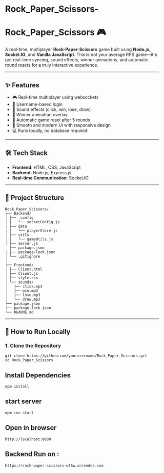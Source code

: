 # Rock_Paper_Scissors-

# Rock_Paper_Scissors 🎮

A real-time, multiplayer **Rock-Paper-Scissors** game built using **Node.js**, **Socket.IO**, and **Vanilla JavaScript**. This is not your average RPS game—it's got real-time syncing, sound effects, winner animations, and automatic round resets for a truly interactive experience.

---

## ✨ Features

- 🎮 Real-time multiplayer using websockets
- 🔐 Username-based login
- 🎵 Sound effects (click, win, lose, draw)
- 🎉 Winner animation overlay
- 🔁 Automatic game reset after 5 rounds
- 🎨 Smooth and modern UI with responsive design
- 💻 Runs locally, no database required

---

## 🛠️ Tech Stack

- **Frontend**: HTML, CSS, JavaScript
- **Backend**: Node.js, Express.js
- **Real-time Communication**: Socket.IO

---

## 📂 Project Structure

```
Rock_Paper_Scissors/
├── Backend/
│ ├──  config
| |   └── socketConfig.js 
| ├── data
| |   └── playerStore.js 
| ├── utils
| |   └── gameUtils.js 
│ ├── server.js
  ├── package.json
│ ├── package-lock.json
│ └── .gitignore
|
├── Frontend/
│ ├── Client.html
│ ├── Client.js
│ ├── style.css
│ └── sounds/
│   ├── click.mp3
│   ├── win.mp3
│   ├── lose.mp3
│   └── draw.mp3
├── package.json
├── package-lock.json
└── README.md
```


---

## 🚀 How to Run Locally

### 1. Clone the Repository

```
git clone https://github.com/yourusername/Rock_Paper_Scissors.git
cd Rock_Paper_Scissors

```

## Install Dependencies 

```
npm install

```
## start server
```
npm run start

```

## Open in browser

```
http://localhost:8000

```
## Backend Run on : 
```
https://rock-paper-scissors-wt5w.onrender.com
``` 
